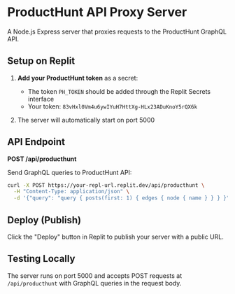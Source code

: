 # ProductHunt API Proxy Server

A Node.js Express server that proxies requests to the ProductHunt GraphQL API.

## Setup on Replit

1. **Add your ProductHunt token** as a secret:
   - The token `PH_TOKEN` should be added through the Replit Secrets interface
   - Your token: `83vHxl0Vm4u6ywIYuH7HttXg-HLx23ADuKnoY5rQX6k`

2. The server will automatically start on port 5000

## API Endpoint

**POST /api/producthunt**

Send GraphQL queries to ProductHunt API:

```bash
curl -X POST https://your-repl-url.replit.dev/api/producthunt \
  -H "Content-Type: application/json" \
  -d '{"query": "query { posts(first: 1) { edges { node { name } } } }"}'
```

## Deploy (Publish)

Click the "Deploy" button in Replit to publish your server with a public URL.

## Testing Locally

The server runs on port 5000 and accepts POST requests at `/api/producthunt` with GraphQL queries in the request body.